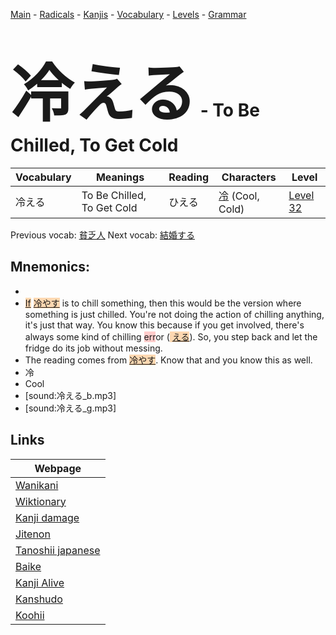 <style> bigfont {font-size: 100px}</style>
[Main](../README.md) -
[Radicals](../radicals.md) -
[Kanjis](../kanjis.md) -
[Vocabulary](../vocabulary.md) -
[Levels](../levels.md) -
[Grammar](../grammar.md)
# <bigfont> 冷える</bigfont> - To Be Chilled, To Get Cold 

| Vocabulary | Meanings | Reading | Characters | Level |
| --- | --- | --- | --- | --- |
| 冷える | To Be Chilled, To Get Cold | ひえる |  [冷](../kanjis/冷.md) (Cool, Cold) | [Level 32](../levels/wk_level32.md) |

Previous vocab: [貧乏人](貧乏人.md) Next vocab: [結婚する](結婚する.md) 

## Mnemonics:

* 
* <span style="background-color:#fed8b1"> [If](https://jisho.org/search/If)</span> <span style="background-color:#fed8b1"> [冷やす](https://jisho.org/search/冷やす)</span> is to chill something, then this would be the version where something is just chilled. You're not doing the action of chilling anything, it's just that way. You know this because if you get involved, there's always some kind of chilling <span style="background-color:#ffcccb"> err</span>or (<span style="background-color:#fed8b1"> [える](https://jisho.org/search/える)</span>). So, you step back and let the fridge do its job without messing.
* The reading comes from <span style="background-color:#fed8b1"> [冷やす](https://jisho.org/search/冷やす)</span>. Know that and you know this as well.
* 冷
* Cool
* [sound:冷える_b.mp3]
* [sound:冷える_g.mp3]


## Links 

| Webpage |
| --- |
| [Wanikani          ](https://www.wanikani.com/kanji/冷える) |
| [Wiktionary        ](https://en.wiktionary.org/wiki/冷える) |
| [Kanji damage      ](http://www.kanjidamage.com/kanji/search?utf8=✓&q=冷える) |
| [Jitenon           ](https://jitenon.com/kanji/冷える) |
| [Tanoshii japanese ](https://www.tanoshiijapanese.com/dictionary/kanji.cfm?k=冷える) |
| [Baike             ](https://baike.baidu.com/item/冷える) |
| [Kanji Alive       ](https://app.kanjialive.com/冷える) |
| [Kanshudo          ](https://www.kanshudo.com/searchmn?q=冷える) |
| [Koohii            ](https://kanji.koohii.com/study/kanji/冷える) |
